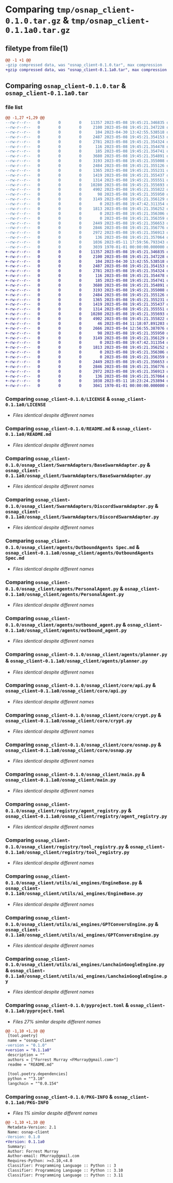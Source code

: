 # Comparing `tmp/osnap_client-0.1.0.tar.gz` & `tmp/osnap_client-0.1.1a0.tar.gz`

## filetype from file(1)

```diff
@@ -1 +1 @@
-gzip compressed data, was "osnap_client-0.1.0.tar", max compression
+gzip compressed data, was "osnap_client-0.1.1a0.tar", max compression
```

## Comparing `osnap_client-0.1.0.tar` & `osnap_client-0.1.1a0.tar`

### file list

```diff
@@ -1,27 +1,29 @@
--rw-r--r--   0        0        0    11357 2023-05-08 19:45:21.346835 osnap_client-0.1.0/LICENSE
--rw-r--r--   0        0        0     2100 2023-05-08 19:45:21.347228 osnap_client-0.1.0/README.md
--rw-r--r--   0        0        0      104 2023-04-30 13:42:55.538518 osnap_client-0.1.0/osnap_client/README.md
--rw-r--r--   0        0        0     2487 2023-05-08 19:45:21.354153 osnap_client-0.1.0/osnap_client/SwarmAdapters/BaseSwarmAdapter.py
--rw-r--r--   0        0        0     2781 2023-05-08 19:45:21.354324 osnap_client-0.1.0/osnap_client/SwarmAdapters/DiscordSwarmAdapter.py
--rw-r--r--   0        0        0      116 2023-05-08 19:45:21.354478 osnap_client-0.1.0/osnap_client/SwarmAdapters/__init__.py
--rw-r--r--   0        0        0      185 2023-05-08 19:45:21.354741 osnap_client-0.1.0/osnap_client/__init__.py
--rw-r--r--   0        0        0     3680 2023-05-08 19:45:21.354891 osnap_client-0.1.0/osnap_client/agents/OutboundAgents Spec.md
--rw-r--r--   0        0        0     3193 2023-05-08 19:45:21.355008 osnap_client-0.1.0/osnap_client/agents/PersonalAgent.py
--rw-r--r--   0        0        0     2484 2023-05-08 19:45:21.355126 osnap_client-0.1.0/osnap_client/agents/outbound_agent.py
--rw-r--r--   0        0        0     1365 2023-05-08 19:45:21.355231 osnap_client-0.1.0/osnap_client/agents/planner.py
--rw-r--r--   0        0        0     1419 2023-05-08 19:45:21.355437 osnap_client-0.1.0/osnap_client/core/api.py
--rw-r--r--   0        0        0     1314 2023-05-08 19:45:21.355551 osnap_client-0.1.0/osnap_client/core/crypt.py
--rw-r--r--   0        0        0    10280 2023-05-08 19:45:21.355693 osnap_client-0.1.0/osnap_client/core/osnap.py
--rw-r--r--   0        0        0     4902 2023-05-08 19:45:21.355822 osnap_client-0.1.0/osnap_client/main.py
--rw-r--r--   0        0        0       98 2023-05-08 19:45:21.355950 osnap_client-0.1.0/osnap_client/registry/__init__.py
--rw-r--r--   0        0        0     3149 2023-05-08 19:45:21.356129 osnap_client-0.1.0/osnap_client/registry/agent_registry.py
--rw-r--r--   0        0        0        0 2023-05-08 19:47:42.311354 osnap_client-0.1.0/osnap_client/registry/registry.py
--rw-r--r--   0        0        0     1813 2023-05-08 19:45:21.356252 osnap_client-0.1.0/osnap_client/registry/tool_registry.py
--rw-r--r--   0        0        0        0 2023-05-08 19:45:21.356306 osnap_client-0.1.0/osnap_client/tools/__init__.py
--rw-r--r--   0        0        0        0 2023-05-08 19:45:21.356359 osnap_client-0.1.0/osnap_client/tools/main.py
--rw-r--r--   0        0        0     2449 2023-05-08 19:45:21.356653 osnap_client-0.1.0/osnap_client/utils/ai_engines/EngineBase.py
--rw-r--r--   0        0        0     2846 2023-05-08 19:45:21.356776 osnap_client-0.1.0/osnap_client/utils/ai_engines/GPTConversEngine.py
--rw-r--r--   0        0        0     2972 2023-05-08 19:45:21.356913 osnap_client-0.1.0/osnap_client/utils/ai_engines/LanchainGoogleEngine.py
--rw-r--r--   0        0        0      136 2023-05-08 19:45:21.357064 osnap_client-0.1.0/osnap_client/utils/ai_engines/__init__.py
--rw-r--r--   0        0        0     1036 2023-05-11 17:59:56.793343 osnap_client-0.1.0/pyproject.toml
--rw-r--r--   0        0        0     3039 1970-01-01 00:00:00.000000 osnap_client-0.1.0/PKG-INFO
+-rw-r--r--   0        0        0    11357 2023-05-08 19:45:21.346835 osnap_client-0.1.1a0/LICENSE
+-rw-r--r--   0        0        0     2100 2023-05-08 19:45:21.347228 osnap_client-0.1.1a0/README.md
+-rw-r--r--   0        0        0      104 2023-04-30 13:42:55.538518 osnap_client-0.1.1a0/osnap_client/README.md
+-rw-r--r--   0        0        0     2487 2023-05-08 19:45:21.354153 osnap_client-0.1.1a0/osnap_client/SwarmAdapters/BaseSwarmAdapter.py
+-rw-r--r--   0        0        0     2781 2023-05-08 19:45:21.354324 osnap_client-0.1.1a0/osnap_client/SwarmAdapters/DiscordSwarmAdapter.py
+-rw-r--r--   0        0        0      116 2023-05-08 19:45:21.354478 osnap_client-0.1.1a0/osnap_client/SwarmAdapters/__init__.py
+-rw-r--r--   0        0        0      185 2023-05-08 19:45:21.354741 osnap_client-0.1.1a0/osnap_client/__init__.py
+-rw-r--r--   0        0        0     3680 2023-05-08 19:45:21.354891 osnap_client-0.1.1a0/osnap_client/agents/OutboundAgents Spec.md
+-rw-r--r--   0        0        0     3193 2023-05-08 19:45:21.355008 osnap_client-0.1.1a0/osnap_client/agents/PersonalAgent.py
+-rw-r--r--   0        0        0     2484 2023-05-08 19:45:21.355126 osnap_client-0.1.1a0/osnap_client/agents/outbound_agent.py
+-rw-r--r--   0        0        0     1365 2023-05-08 19:45:21.355231 osnap_client-0.1.1a0/osnap_client/agents/planner.py
+-rw-r--r--   0        0        0     1419 2023-05-08 19:45:21.355437 osnap_client-0.1.1a0/osnap_client/core/api.py
+-rw-r--r--   0        0        0     1314 2023-05-08 19:45:21.355551 osnap_client-0.1.1a0/osnap_client/core/crypt.py
+-rw-r--r--   0        0        0    10280 2023-05-08 19:45:21.355693 osnap_client-0.1.1a0/osnap_client/core/osnap.py
+-rw-r--r--   0        0        0     4902 2023-05-08 19:45:21.355822 osnap_client-0.1.1a0/osnap_client/main.py
+-rw-r--r--   0        0        0       46 2023-05-04 11:18:07.891203 osnap_client-0.1.1a0/osnap_client/pubsub/__init__.py
+-rw-r--r--   0        0        0     2666 2023-05-04 12:56:55.387076 osnap_client-0.1.1a0/osnap_client/pubsub/pubsub.py
+-rw-r--r--   0        0        0       98 2023-05-08 19:45:21.355950 osnap_client-0.1.1a0/osnap_client/registry/__init__.py
+-rw-r--r--   0        0        0     3149 2023-05-08 19:45:21.356129 osnap_client-0.1.1a0/osnap_client/registry/agent_registry.py
+-rw-r--r--   0        0        0        0 2023-05-08 19:47:42.311354 osnap_client-0.1.1a0/osnap_client/registry/registry.py
+-rw-r--r--   0        0        0     1813 2023-05-08 19:45:21.356252 osnap_client-0.1.1a0/osnap_client/registry/tool_registry.py
+-rw-r--r--   0        0        0        0 2023-05-08 19:45:21.356306 osnap_client-0.1.1a0/osnap_client/tools/__init__.py
+-rw-r--r--   0        0        0        0 2023-05-08 19:45:21.356359 osnap_client-0.1.1a0/osnap_client/tools/main.py
+-rw-r--r--   0        0        0     2449 2023-05-08 19:45:21.356653 osnap_client-0.1.1a0/osnap_client/utils/ai_engines/EngineBase.py
+-rw-r--r--   0        0        0     2846 2023-05-08 19:45:21.356776 osnap_client-0.1.1a0/osnap_client/utils/ai_engines/GPTConversEngine.py
+-rw-r--r--   0        0        0     2972 2023-05-08 19:45:21.356913 osnap_client-0.1.1a0/osnap_client/utils/ai_engines/LanchainGoogleEngine.py
+-rw-r--r--   0        0        0      136 2023-05-08 19:45:21.357064 osnap_client-0.1.1a0/osnap_client/utils/ai_engines/__init__.py
+-rw-r--r--   0        0        0     1038 2023-05-11 18:23:24.253894 osnap_client-0.1.1a0/pyproject.toml
+-rw-r--r--   0        0        0     3041 1970-01-01 00:00:00.000000 osnap_client-0.1.1a0/PKG-INFO
```

### Comparing `osnap_client-0.1.0/LICENSE` & `osnap_client-0.1.1a0/LICENSE`

 * *Files identical despite different names*

### Comparing `osnap_client-0.1.0/README.md` & `osnap_client-0.1.1a0/README.md`

 * *Files identical despite different names*

### Comparing `osnap_client-0.1.0/osnap_client/SwarmAdapters/BaseSwarmAdapter.py` & `osnap_client-0.1.1a0/osnap_client/SwarmAdapters/BaseSwarmAdapter.py`

 * *Files identical despite different names*

### Comparing `osnap_client-0.1.0/osnap_client/SwarmAdapters/DiscordSwarmAdapter.py` & `osnap_client-0.1.1a0/osnap_client/SwarmAdapters/DiscordSwarmAdapter.py`

 * *Files identical despite different names*

### Comparing `osnap_client-0.1.0/osnap_client/agents/OutboundAgents Spec.md` & `osnap_client-0.1.1a0/osnap_client/agents/OutboundAgents Spec.md`

 * *Files identical despite different names*

### Comparing `osnap_client-0.1.0/osnap_client/agents/PersonalAgent.py` & `osnap_client-0.1.1a0/osnap_client/agents/PersonalAgent.py`

 * *Files identical despite different names*

### Comparing `osnap_client-0.1.0/osnap_client/agents/outbound_agent.py` & `osnap_client-0.1.1a0/osnap_client/agents/outbound_agent.py`

 * *Files identical despite different names*

### Comparing `osnap_client-0.1.0/osnap_client/agents/planner.py` & `osnap_client-0.1.1a0/osnap_client/agents/planner.py`

 * *Files identical despite different names*

### Comparing `osnap_client-0.1.0/osnap_client/core/api.py` & `osnap_client-0.1.1a0/osnap_client/core/api.py`

 * *Files identical despite different names*

### Comparing `osnap_client-0.1.0/osnap_client/core/crypt.py` & `osnap_client-0.1.1a0/osnap_client/core/crypt.py`

 * *Files identical despite different names*

### Comparing `osnap_client-0.1.0/osnap_client/core/osnap.py` & `osnap_client-0.1.1a0/osnap_client/core/osnap.py`

 * *Files identical despite different names*

### Comparing `osnap_client-0.1.0/osnap_client/main.py` & `osnap_client-0.1.1a0/osnap_client/main.py`

 * *Files identical despite different names*

### Comparing `osnap_client-0.1.0/osnap_client/registry/agent_registry.py` & `osnap_client-0.1.1a0/osnap_client/registry/agent_registry.py`

 * *Files identical despite different names*

### Comparing `osnap_client-0.1.0/osnap_client/registry/tool_registry.py` & `osnap_client-0.1.1a0/osnap_client/registry/tool_registry.py`

 * *Files identical despite different names*

### Comparing `osnap_client-0.1.0/osnap_client/utils/ai_engines/EngineBase.py` & `osnap_client-0.1.1a0/osnap_client/utils/ai_engines/EngineBase.py`

 * *Files identical despite different names*

### Comparing `osnap_client-0.1.0/osnap_client/utils/ai_engines/GPTConversEngine.py` & `osnap_client-0.1.1a0/osnap_client/utils/ai_engines/GPTConversEngine.py`

 * *Files identical despite different names*

### Comparing `osnap_client-0.1.0/osnap_client/utils/ai_engines/LanchainGoogleEngine.py` & `osnap_client-0.1.1a0/osnap_client/utils/ai_engines/LanchainGoogleEngine.py`

 * *Files identical despite different names*

### Comparing `osnap_client-0.1.0/pyproject.toml` & `osnap_client-0.1.1a0/pyproject.toml`

 * *Files 27% similar despite different names*

```diff
@@ -1,10 +1,10 @@
 [tool.poetry]
 name = "osnap-client"
-version = "0.1.0"
+version = "0.1.1a0"
 description = ""
 authors = ["Forrest Murray <FMurray@gmail.com>"]
 readme = "README.md"
 
 [tool.poetry.dependencies]
 python = "^3.10"
 langchain = "^0.0.154"
```

### Comparing `osnap_client-0.1.0/PKG-INFO` & `osnap_client-0.1.1a0/PKG-INFO`

 * *Files 1% similar despite different names*

```diff
@@ -1,10 +1,10 @@
 Metadata-Version: 2.1
 Name: osnap-client
-Version: 0.1.0
+Version: 0.1.1a0
 Summary: 
 Author: Forrest Murray
 Author-email: FMurray@gmail.com
 Requires-Python: >=3.10,<4.0
 Classifier: Programming Language :: Python :: 3
 Classifier: Programming Language :: Python :: 3.10
 Classifier: Programming Language :: Python :: 3.11
```

